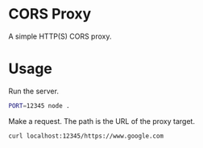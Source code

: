 # CORS Proxy

A simple HTTP(S) CORS proxy.

# Usage

Run the server.

```bash
PORT=12345 node .
```

Make a request. The path is the URL of the proxy target.

```bash
curl localhost:12345/https://www.google.com
```
